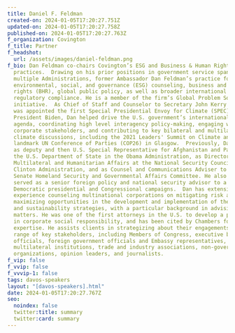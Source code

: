 ```yaml
---
title: Daniel F. Feldman
created-on: 2024-01-05T17:20:27.751Z
updated-on: 2024-01-05T17:20:27.758Z
published-on: 2024-01-05T17:20:27.763Z
f_organization: Covington
f_title: Partner
f_headshot:
  url: /assets/images/daniel-feldman.png
f_bio: Dan Feldman co-chairs Covington’s ESG and Business & Human Rights
  practices.  Drawing on his prior positions in government service spanning
  multiple Administrations, former Ambassador Dan Feldman’s practice focuses on
  environmental, social, and governance (ESG) counseling, business and human
  rights (BHR), global public policy, as well as broader international
  regulatory compliance. He is a member of the firm’s Global Problem Solving
  initiative.  As Chief of Staff and Counselor to Secretary John Kerry when he
  was appointed the first Special Presidential Envoy for Climate (SPEC) by
  President Biden, Dan helped drive the U.S. government’s international climate
  agenda, coordinating high level interagency policy-making, engaging with
  corporate stakeholders, and contributing to key bilateral and multilateral
  climate discussions, including the 2021 Leaders' Summit on Climate and the
  landmark UN Conference of Parties (COP26) in Glasgow.  Previously, Dan served
  as deputy and then U.S. Special Representative for Afghanistan and Pakistan at
  the U.S. Department of State in the Obama Administration, as Director of
  Multilateral and Humanitarian Affairs at the National Security Council in the
  Clinton Administration, and as Counsel and Communications Adviser to the U.S.
  Senate Homeland Security and Governmental Affairs Committee. He also has
  served as a senior foreign policy and national security advisor to a number of
  Democratic presidential and Congressional campaigns.  Dan has extensive
  experience counseling multinational corporations on mitigating risk and
  maximizing opportunities in the development and implementation of their ESG
  and sustainability strategies, with a particular background in advising on BHR
  matters. He was one of the first attorneys in the U.S. to develop a practice
  in corporate social responsibility, and has been cited by Chambers for his BHR
  expertise. He assists clients in strategizing about their engagements with a
  range of key stakeholders, including Members of Congress, executive branch
  officials, foreign government officials and Embassy representatives,
  multilateral institutions, trade and industry associations, non-governmental
  organizations, opinion leaders, and journalists.
f_vip: false
f_vvip: false
f_vvvip-1: false
tags: davos-speakers
layout: "[davos-speakers].html"
date: 2024-01-05T17:20:27.767Z
seo:
  noindex: false
  twitter:title: summary
  twitter:card: summary
---
```

